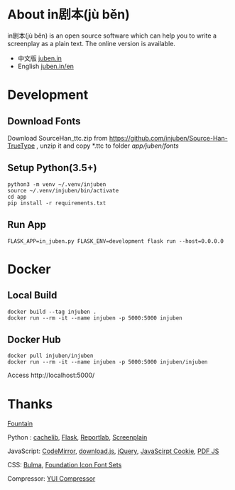 # About in剧本(jù běn)

in剧本(jù běn) is an open source software which can help you to write a screenplay as a plain text. The online version is available.


*  中文版  [juben.in](https://juben.in) 
*  English [juben.in/en](https://juben.in/en)


# Development

## Download Fonts

Download SourceHan_ttc.zip from https://github.com/injuben/Source-Han-TrueType , unzip it and copy *.ttc to folder _app/juben/fonts_

## Setup Python(3.5+)

    python3 -m venv ~/.venv/injuben
    source ~/.venv/injuben/bin/activate
    cd app
    pip install -r requirements.txt

## Run App

    FLASK_APP=in_juben.py FLASK_ENV=development flask run --host=0.0.0.0

# Docker

## Local Build

    docker build --tag injuben .
    docker run --rm -it --name injuben -p 5000:5000 injuben
    
## Docker Hub

    docker pull injuben/injuben
    docker run --rm -it --name injuben -p 5000:5000 injuben/injuben
    
Access http://localhost:5000/

    
# Thanks

[Fountain](https://fountain.io)

Python : [cachelib](https://github.com/pallets/cachelib), [Flask](http://flask.pocoo.org), [Reportlab](https://www.reportlab.com), [Screenplain](http://www.screenplain.com)

JavaScript: [CodeMirror](https://codemirror.net), [download.js](http://danml.com/download.html), [jQuery](https://jquery.com/), [JavaScirpt Cookie](https://github.com/js-cookie/js-cookie), [PDF JS](https://mozilla.github.io/pdf.js)

CSS: [Bulma](https://bulma.io), [Foundation Icon Font Sets](https://github.com/zurb/foundation-icons)

Compressor: [YUI Compressor](http://yui.github.io/yuicompressor)
